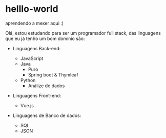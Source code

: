 # helllo-world
aprendendo a mexer aqui :)

Olá, estou estudando para ser um programador full stack, das linguagens que eu já tenho um bom dominio são:

* Linguagens Back-end:
  * JavaScript
  * Java
    * Puro
    * Spring boot & Thymleaf
  * Python
    * Análize de dados

* Linguagens Front-end:
  * Vue.js

* Linguagens de Banco de dados:
  * SQL
  * JSON

